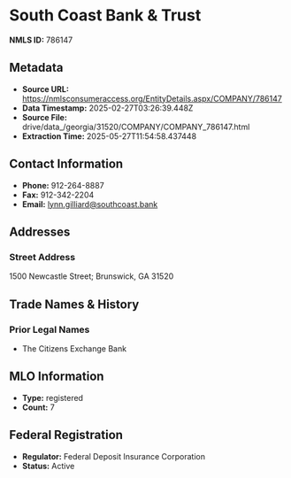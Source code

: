 # South Coast Bank & Trust

**NMLS ID:** 786147

## Metadata
- **Source URL:** https://nmlsconsumeraccess.org/EntityDetails.aspx/COMPANY/786147
- **Data Timestamp:** 2025-02-27T03:26:39.448Z
- **Source File:** drive/data_/georgia/31520/COMPANY/COMPANY_786147.html
- **Extraction Time:** 2025-05-27T11:54:58.437448

## Contact Information
- **Phone:** 912-264-8887
- **Fax:** 912-342-2204
- **Email:** lynn.gilliard@southcoast.bank

## Addresses
### Street Address
1500 Newcastle Street; Brunswick, GA 31520

## Trade Names & History
### Prior Legal Names
- The Citizens Exchange Bank

## MLO Information
- **Type:** registered
- **Count:** 7

## Federal Registration
- **Regulator:** Federal Deposit Insurance Corporation
- **Status:** Active
